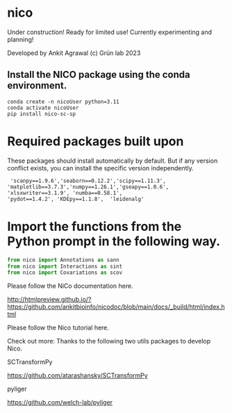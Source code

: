 # nico

Under construction! Ready for limited use! Currently experimenting and planning!

Developed by Ankit Agrawal (c) Grün lab 2023

## Install the NICO package using the conda environment.  

```shell
conda create -n nicoUser python=3.11
conda activate nicoUser
pip install nico-sc-sp
```

# Required packages built upon
These packages should install automatically by default.
But if any version conflict exists, you can install the specific version independently.
```shell
 'scanpy==1.9.6','seaborn==0.12.2','scipy==1.11.3', 'matplotlib==3.7.3','numpy==1.26.1','gseapy==1.0.6', 'xlsxwriter==3.1.9', 'numba==0.58.1',
'pydot==1.4.2', 'KDEpy==1.1.8',  'leidenalg'
```

# Import the functions from the Python prompt in the following way.  

```python
from nico import Annotations as sann
from nico import Interactions as sint
from nico import Covariations as scov
```

Please follow the NiCo documentation here.

http://htmlpreview.github.io/?https://github.com/ankitbioinfo/nicodoc/blob/main/docs/_build/html/index.html

Please follow the Nico tutorial here.



Check out more:
Thanks to the following two utils packages to develop Nico.

SCTransformPy

https://github.com/atarashansky/SCTransformPy

pyliger

https://github.com/welch-lab/pyliger
